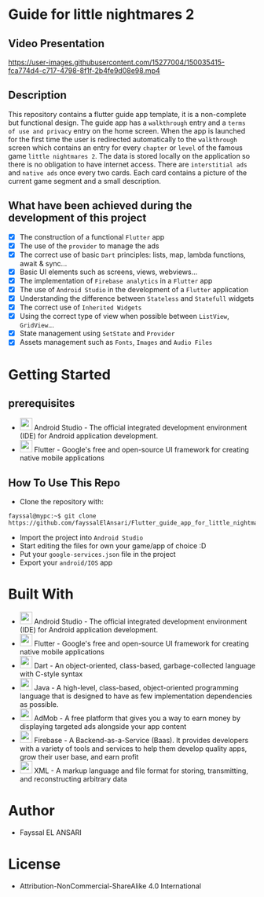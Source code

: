 # Guide for little nightmares 2
## Video Presentation
https://user-images.githubusercontent.com/15277004/150035415-fca774d4-c717-4798-8f1f-2b4fe9d08e98.mp4

## Description
This repository contains a flutter guide app template, it is a non-complete but functional design. The guide app has a `walkthrough` entry and a `terms of use and privacy` entry on the home screen. When the app is launched for the first time the user is redirected automatically to the `walkthrough` screen which contains an entry for every `chapter` or `level` of the famous game `little nightmares 2`. The data is stored locally on the application so there is no obligation to have internet access. There are `interstitial ads` and `native ads` once every two cards. Each card contains a picture of the current game segment and a small description.

## What have been achieved during the development of this project
* [x] The construction of a functional `Flutter` app
* [x] The use of the `provider` to manage the ads
* [x] The correct use of basic `Dart` principles: lists, map, lambda functions, await & sync...
* [x] Basic UI elements such as screens, views, webviews...
* [x] The implementation of `Firebase analytics` in a `Flutter` app
* [x] The use of `Android Studio` in the development of a `Flutter` application
* [x] Understanding the difference between `Stateless` and `Statefull` widgets
* [x] The correct use of `Inherited Widgets`
* [x] Using the correct type of view when possible between `ListView`, `GridView`...
* [x] State management using `SetState` and `Provider` 
* [x] Assets management such as `Fonts`, `Images` and `Audio Files` 

# Getting Started
## prerequisites
* <img src="https://upload.wikimedia.org/wikipedia/commons/thumb/e/e3/Android_Studio_Icon_%282014-2019%29.svg/1200px-Android_Studio_Icon_%282014-2019%29.svg.png" width="25">  Android Studio - The official integrated development environment (IDE) for Android application development.
* <img src="https://cdn.iconscout.com/icon/free/png-256/flutter-3629369-3032362.png" width="25">  Flutter - Google's free and open-source UI framework for creating native mobile applications

## How To Use This Repo
* Clone the repository with:
```console
fayssal@mypc:~$ git clone https://github.com/fayssalElAnsari/Flutter_guide_app_for_little_nightmares_2.git
```
* Import the project into `Android Studio`
* Start editing the files for own your game/app of choice :D 
* Put your `google-services.json` file in the project
* Export your `android/IOS` app

# Built With
* <img src="https://upload.wikimedia.org/wikipedia/commons/thumb/e/e3/Android_Studio_Icon_%282014-2019%29.svg/1200px-Android_Studio_Icon_%282014-2019%29.svg.png" width="25">  Android Studio - The official integrated development environment (IDE) for Android application development.
* <img src="https://cdn.iconscout.com/icon/free/png-256/flutter-3629369-3032362.png" width="25">  Flutter - Google's free and open-source UI framework for creating native mobile applications
* <img src="https://styles.redditmedia.com/t5_2sut9/styles/communityIcon_f1uukpexwpj11.jpg" width="25"> Dart - An object-oriented, class-based, garbage-collected language with C-style syntax
* <img src="https://images.vexels.com/media/users/3/166401/isolated/lists/b82aa7ac3f736dd78570dd3fa3fa9e24-java-programming-language-icon.png" width="25">  Java - A high-level, class-based, object-oriented programming language that is designed to have as few implementation dependencies as possible.
* <img src="https://iconape.com/wp-content/files/wa/374543/png/374543.png" width="25">  AdMob - A free platform that gives you a way to earn money by displaying targeted ads alongside your app content
* <img src="https://e7.pngegg.com/pngimages/119/167/png-clipart-firebase-cloud-messaging-google-developers-software-development-kit-google-angle-triangle-thumbnail.png" width="25">  Firebase - A Backend-as-a-Service (Baas). It provides developers with a variety of tools and services to help them develop quality apps, grow their user base, and earn profit
* <img src="https://cdn.iconscout.com/icon/free/png-256/xml-file-2330558-1950399.png" width="25">  XML - A markup language and file format for storing, transmitting, and reconstructing arbitrary data

# Author
* Fayssal EL ANSARI

# License
* Attribution-NonCommercial-ShareAlike 4.0 International
